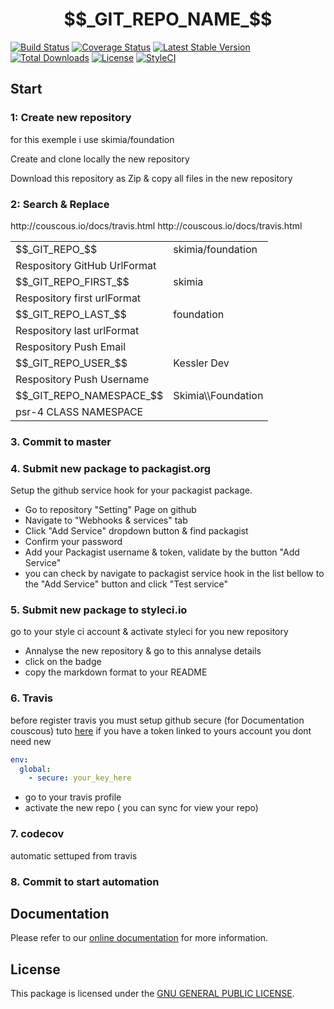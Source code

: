 # $$_GIT_REPO_NAME_$$

[![Build Status](https://img.shields.io/travis/$$_GIT_REPO_$$/master.svg?style=flat-square)](http://travis-ci.org/$$_GIT_REPO_$$)
[![Coverage Status](https://img.shields.io/codecov/c/github/$$_GIT_REPO_$$.svg?branch=master&style=flat-square)](https://codecov.io/github/$$_GIT_REPO_$$?branch=master)
[![Latest Stable Version](https://img.shields.io/packagist/v/$$_GIT_REPO_$$.svg?style=flat-square)](https://packagist.org/packages/$$_GIT_REPO_$$)
[![Total Downloads](https://img.shields.io/packagist/dt/$$_GIT_REPO_$$.svg?style=flat-square)](https://packagist.org/packages/$$_GIT_REPO_$$)
[![License](https://img.shields.io/packagist/l/$$_GIT_REPO_$$.svg?style=flat-square)](https://packagist.org/packages/$$_GIT_REPO_$$)
[![StyleCI](https://styleci.io/repos/45420482/shield)](https://styleci.io/repos/45420482)

## Start

### 1: Create new repository

for this exemple i use skimia/foundation

Create and clone locally the new repository

Download this repository as Zip & copy all files in the new repository

### 2: Search & Replace

<table>

<tr>
  <td>$$_GIT_REPO_$$</td>
  <td>skimia/foundation</td>
</tr>
<tr>
  <td colspan="2">
  Respository GitHub UrlFormat
  </td>
</tr>

<tr>
  <td>$$_GIT_REPO_FIRST_$$</td>
  <td>skimia</td>
</tr>
<tr>
  <td colspan="2">Respository first urlFormat</td>
</tr>

<tr>
  <td>$$_GIT_REPO_LAST_$$</td>
  <td>foundation</td>
</tr>
<tr>
  <td colspan="2">Respository last urlFormat</td>
</tr>


<tr>http://couscous.io/docs/travis.html
</tr>
<tr>
  <td colspan="2">Respository Push Email</td>
</tr>
<tr>
  <td>$$_GIT_REPO_USER_$$</td>
  <td>Kessler Dev</td>
</tr>
<tr>
  <td colspan="2">Respository Push Username</td>
</tr>


<tr>http://couscous.io/docs/travis.html
</tr>
<tr>
  <td>$$_GIT_REPO_NAMESPACE_$$</td>
  <td>Skimia\\Foundation</td>
</tr>
<tr>
  <td colspan="2">psr-4 CLASS NAMESPACE</td>
</tr>

</table>


### 3. Commit to master

### 4. Submit new package to packagist.org

Setup the github service hook for your packagist package.

- Go to repository "Setting" Page on github
- Navigate to "Webhooks & services" tab
- Click "Add Service" dropdown button & find packagist
- Confirm your password
- Add your Packagist username & token, validate by the button "Add Service"
- you can check by navigate to packagist service hook in the list bellow to the "Add Service" button and click "Test service"

### 5. Submit new package to styleci.io

go to your style ci account & activate styleci for you new repository

- Annalyse the new repository & go to this annalyse details
- click on the badge
- copy the markdown format to your README

### 6. Travis

before register travis you must setup github secure (for Documentation couscous)
tuto [here](http://couscous.io/docs/travis.html)
if you have a token linked to yours account you dont need new

```yaml
env:
  global:
    - secure: your_key_here
```

- go to your travis profile
- activate the new repo ( you can sync for view your repo)

### 7. codecov

automatic settuped from travis


### 8. Commit to start automation



## Documentation

Please refer to our [online documentation](http://$$_GIT_REPO_FIRST_$$.github.io/$$_GIT_REPO_LAST_$$/) for more information.

## License

This package is licensed under the [GNU GENERAL PUBLIC LICENSE](LICENSE).
